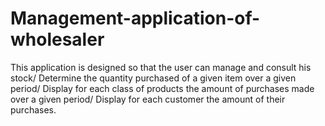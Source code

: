 # Management-application-of-wholesaler
This application is designed so that the user can manage and consult his stock/ Determine the quantity purchased of a given item over a given period/ Display for each class of products the amount of purchases made over a given period/ Display for each customer the amount of their purchases.
